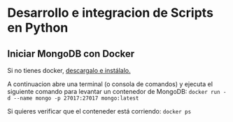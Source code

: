 # Desarrollo e integracion de Scripts en Python

## Iniciar MongoDB con Docker

Si no tienes docker, [descargalo e instálalo.](https://www.docker.com/products/docker-desktop/)

A continuacion abre una terminal (o consola de comandos) y ejecuta el siguiente comando para levantar un contenedor de MongoDB:
`docker run -d --name mongo -p 27017:27017 mongo:latest`

Si quieres verificar que el conteneder está corriendo: 
`docker ps`



